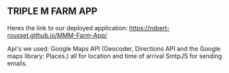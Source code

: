 ## TRIPLE M FARM APP

Heres the link to our deployed application: https://robert-rousset.github.io/MMM-Farm-App/

Api's we used:  Google Maps API (Geocoder, Directions API and the Google maps library: Places.) all for location and time of arrival
                SmtpJS for sending emails.
